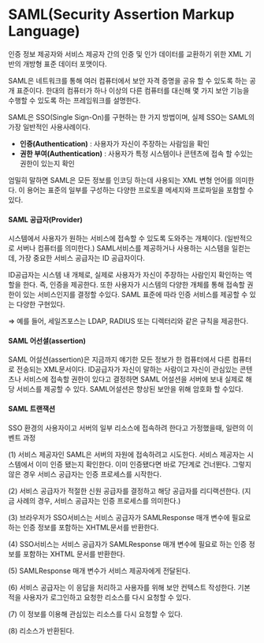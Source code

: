 # SAML(Security Assertion Markup Language)

인증 정보 제공자와 서비스 제공자 간의 인증 및 인가 데이터를 교환하기 위한 XML 기반의 개방형 표준 데이터 포맷이다.  

SAML은 네트워크를 통해 여러 컴퓨터에서 보안 자격 증명을 공유 할 수 있도록 하는 공개 표준이다. 한대의 컴퓨터가 하나 이상의 다른 컴퓨터를 대신해 몇 가지 보안 기능을 수행할 수 있도록 하는 프레임워크를 설명한다.

SAML은 SSO(Single Sign-On)를 구현하는 한 가지 방법이며, 실제 SSO는 SAML의 가장 일반적인 사용사례이다.

- **인증(Authentication)** : 사용자가 자신이 주장하는 사람임을 확인
- **권한 부여(Authentication)** : 사용자가 특정 시스템이나 콘텐츠에 접속 할 수있는 권한이 있는지 확인

엄밀히 말하면 SAML은 모든 정보를 인코딩 하는데 사용되는 XML 변형 언어를 의미한다. 이 용어는 표준의 일부를 구성하는 다양한 프로토콜 메세지와 프로파일을 포함할 수 있다.
<br/>

#### SAML 공급자(Provider)
시스템에서 사용자가 원하는 서비스에 접속할 수 있도록 도와주는 개체이다. (일반적으로 서버나 컴퓨터를 의미한다.) SAML서비스를 제공하거나 사용하는 시스템을 일컫는데, 가장 중요한 서비스 공급자는 ID 공급자이다.

ID공급자는 시스템 내 개체로, 실제로 사용자가 자신이 주장하는 사람인지 확인하는 역할을 한다. 즉, 인증을 제공한다. 또한 사용자가 시스템의 다양한 개체를 통해 접속할 권한이 있는 서비스인지를 결정할 수있다.  SAML 표준에 따라 인증 서비스를 제공할 수 있는 다양한 구현있다.

⇒ 예를 들어, 세일즈포스는 LDAP, RADIUS 또는 디렉터리와 같은 규칙을 제공한다.
<br/>

#### SAML 어선셜(assertion)
SAML 어설션(assertion)은 지금까지 얘기한 모든 정보가 한 컴퓨터에서 다른 컴퓨터로 전송되는 XML문서이다. ID공급자가 자신이 말하는 사람이고 자신이 관심있는 콘텐츠나 서비스에 접속할 권한이 있다고 결정하면 SAML 어설션을 서버에 보내 실제로 해당 서비스를 제공할 수 있다. SAML어설션은 향상된 보안을 위해 암호화 할 수있다.
<br/>

#### SAML 트랜잭션
SSO 환경의 사용자이고 서버의 일부 리소스에 접속하려 한다고 가정했을때, 일련의 이벤트 과정

(1) 서비스 제공자인 SAML은 서버의 자원에 접속하려고 시도한다. 서비스 제공자는 시스템에서 이미 인증 됐는지 확인한다. 이미 인증됐다면 바로 7단계로 건너뛴다. 그렇지 않은 경우 서비스 공급자는 인증 프로세스를 시작한다.

(2) 서비스 공급자가 적절한 신원 공급자를 결정하고 해당 공급자를 리디랙션한다. (지금 사례의 경우, 서비스 공급자는 인증 프로세스를 의미한다.)

(3) 브라우저가 SSO서비스는 서비스 공급자가 SAMLResponse 매개 변수에 필요로 하는 인증 정보를 포함하는 XHTML문서를 반환한다.

(4) SSO서비스는 서비스 공급자가 SAMLResponse 매개 변수에 필요로 하는 인증 정보를 포함하는 XHTML 문서를 반환한다.

(5) SAMLResponse 매개 변수가 서비스 제공자에게 전달된다.

(6) 서비스 공급자는 이 응답을 처리하고 사용자를 위해 보안 컨텍스트 작성한다. 기본적을 사용자가 로그인하고 요청한 리소스를 다시 요청할 수 있다.

(7) 이 정보를 이용해 관심있는 리소스를 다시 요청할 수 있다.

(8) 리소스가 반환된다.
